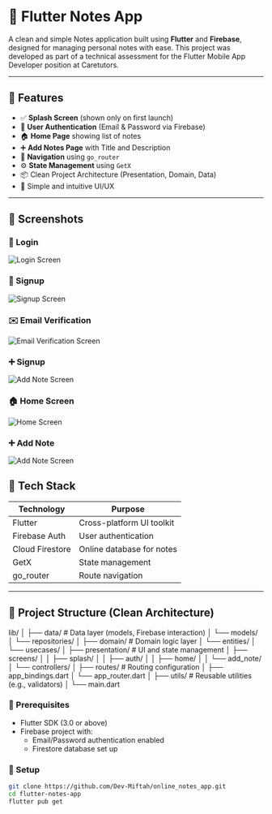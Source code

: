 # 📝 Flutter Notes App

A clean and simple Notes application built using **Flutter** and **Firebase**, designed for managing personal notes with ease. This project was developed as part of a technical assessment for the Flutter Mobile App Developer position at Caretutors.

---

## 📱 Features

- ✅ **Splash Screen** (shown only on first launch)
- 🔐 **User Authentication** (Email & Password via Firebase)
- 🏠 **Home Page** showing list of notes
- ➕ **Add Notes Page** with Title and Description
- 🧭 **Navigation** using `go_router`
- ⚙️ **State Management** using `GetX`
- 📦 Clean Project Architecture (Presentation, Domain, Data)
- 🎨 Simple and intuitive UI/UX

---
## 📸 Screenshots
### 🔐 Login
![Login Screen](assets/screenshot/login.png)

### 📝 Signup
![Signup Screen](assets/screenshot/signup.png)

### ✉️ Email Verification
![Email Verification Screen](assets/screenshot/verification.png)

### ➕ Signup
![Add Note Screen](assets/screenshot/signup.png)
### 🏠 Home Screen
![Home Screen](assets/screenshot/home.png)

### ➕ Add Note
![Add Note Screen](assets/screenshot/add_notes.png)
## 🔧 Tech Stack

| Technology        | Purpose                          |
|------------------|----------------------------------|
| Flutter           | Cross-platform UI toolkit        |
| Firebase Auth     | User authentication              |
| Cloud Firestore   | Online database for notes        |
| GetX              | State management                 |
| go_router         | Route navigation                 |

---

## 📁 Project Structure (Clean Architecture)

lib/
│
├── data/ # Data layer (models, Firebase interaction)
│ └── models/
│ └── repositories/
│
├── domain/ # Domain logic layer
│ └── entities/
│ └── usecases/
│
├── presentation/ # UI and state management
│ ├── screens/
│ │ ├── splash/
│ │ ├── auth/
│ │ ├── home/
│ │ └── add_note/
│ └── controllers/
│
├── routes/ # Routing configuration
│ ├── app_bindings.dart
│ └── app_router.dart
│
├── utils/ # Reusable utilities (e.g., validators)
│
└── main.dart


### 🔨 Prerequisites
- Flutter SDK (3.0 or above)
- Firebase project with:
    - Email/Password authentication enabled
    - Firestore database set up

### 🔌 Setup

```bash
git clone https://github.com/Dev-Miftah/online_notes_app.git
cd flutter-notes-app
flutter pub get
